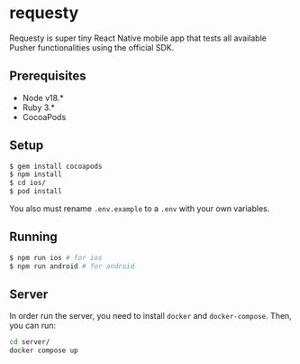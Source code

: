 # requesty

Requesty is super tiny React Native mobile app that tests all available Pusher functionalities using the official SDK.

## Prerequisites

* Node v18.*
* Ruby 3.*
* CocoaPods

## Setup
```bash
$ gem install cocoapods
$ npm install
$ cd ios/
$ pod install
```

You also must rename `.env.example` to a `.env` with your own variables.

## Running
```bash
$ npm run ios # for ios
$ npm run android # for android
```

## Server
In order run the server, you need to install `docker` and `docker-compose`. Then, you can run:

```bash
cd server/
docker compose up
```